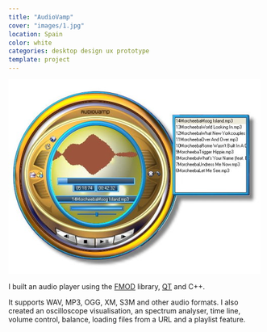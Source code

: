 ```yaml
---
title: "AudioVamp"
cover: "images/1.jpg"
location: Spain
color: white
categories: desktop design ux prototype
template: project
---
```


![](./images/1.jpg)

I built an audio player using the [FMOD](https://www.fmod.com/) library, [QT](https://www.qt.io/) and C++.

It supports WAV, MP3, OGG, XM, S3M and other audio formats. I also created an oscilloscope visualisation, an spectrum analyser, time line, volume control, balance, loading files from a URL and a playlist feature.
